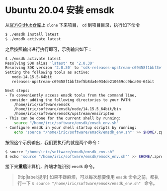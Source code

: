 # Ubuntu 20.04 安装 emsdk

从[官方GitHub仓库](https://github.com/emscripten-core/emsdk)上 `clone` 下来项目， `cd` 到项目目录，执行如下命令

```bash
$ ./emsdk install latest
$ ./emsdk activate latest
```

之后按照输出进行执行即可，示例输出如下：

```bash
$ ./emsdk activate latest
Resolving SDK alias 'latest' to '2.0.30'
Resolving SDK version '2.0.30' to 'sdk-releases-upstream-c69458f1bbf3ef5b8da4e934de210659cc9bca04-64bit'
Setting the following tools as active:
   node-14.15.5-64bit
   releases-upstream-c69458f1bbf3ef5b8da4e934de210659cc9bca04-64bit

Next steps:
- To conveniently access emsdk tools from the command line,
  consider adding the following directories to your PATH:
    /home/iric/software/emsdk
    /home/iric/software/emsdk/node/14.15.5_64bit/bin
    /home/iric/software/emsdk/upstream/emscripten
- This can be done for the current shell by running:
    source "/home/iric/software/emsdk/emsdk_env.sh"
- Configure emsdk in your shell startup scripts by running:
    echo 'source "/home/iric/software/emsdk/emsdk_env.sh"' >> $HOME/.zprofile
```

按照这个示例输出，我们要执行的就是两个命令：

```bash
$ source "/home/iric/software/emsdk/emsdk_env.sh" 
$ echo 'source "/home/iric/software/emsdk/emsdk_env.sh"' >> $HOME/.zprofile
```

接下来**重启**计算机，终端才能识别 `emsdk` 命令。

> [!tip|label:提示]
> 如果不嫌麻烦，可以每次想要使用 `emsdk` 命令之前，都执行一下 `$ source "/home/iric/software/emsdk/emsdk_env.sh" ` 命令。

